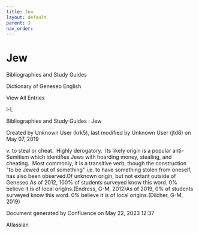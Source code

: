 ```yaml
---
title: Jew
layout: default
parent: J
nav_order:
---
```


# Jew

Bibliographies and Study Guides

Dictionary of Geneseo English

View All Entries

I-L

Bibliographies and Study Guides : Jew

Created by  Unknown User (krk5), last modified by  Unknown User (jtd8) on May 07, 2019

v. to steal or cheat.  Highly derogatory.  Its likely origin is a popular anti-Semitism which identifies Jews with hoarding money, stealing, and cheating.  Most commonly, it is a transitive verb, though the construction &quot;to be Jewed out of something&quot; i.e. to have something stolen from oneself, has also been observed.Of unknown origin, but not extant outside of Geneseo.As of 2012, 100% of students surveyed know this word. 0% believe it is of local origins.(Endress, G-M, 2012)As of 2019, 0% of students surveyed know this word. 0% believe it is of local origins.(Dilcher, G-M, 2019) 

Document generated by Confluence on May 22, 2023 12:37

Atlassian
